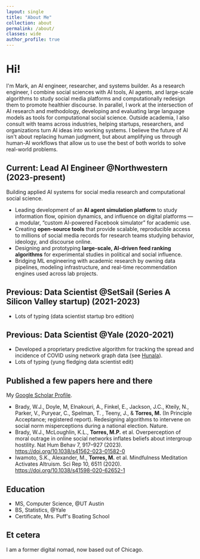 ```yaml
---
layout: single
title: "About Me"
collection: about
permalink: /about/
classes: wide
author_profile: true
---
```


# Hi!

  I'm Mark, an AI engineer, researcher, and systems builder. As a research engineer, I combine social sciences with AI tools, AI agents, and large-scale algorithms to study social media platforms and computationally redesign them to promote healthier discourse.
  In parallel, I work at the intersection of AI research and methodology, developing and evaluating large language models as tools for computational social science. Outside academia,
  I also consult with teams across industries, helping startups, researchers, and organizations turn AI ideas into working systems.
  I believe the future of AI isn't about replacing human judgment, but about amplifying us through human-AI workflows that allow us to use the best of both worlds to solve real-world problems.

## Current: Lead AI Engineer @Northwestern (2023-present)

Building applied AI systems for social media research and computational social science.

- Leading development of an **AI agent simulation platform** to study information flow, opinion dynamics, and influence on digital platforms — a modular, “custom AI-powered Facebook simulator” for academic use.  
- Creating **open-source tools** that provide scalable, reproducible access to millions of social media records for research teams studying behavior, ideology, and discourse online.  
- Designing and prototyping **large-scale, AI-driven feed ranking algorithms** for experimental studies in political and social influence.  
- Bridging ML engineering with academic research by owning data pipelines, modeling infrastructure, and real-time recommendation engines used across lab projects.

## Previous: Data Scientist @SetSail (Series A Silicon Valley startup) (2021-2023)

- Lots of typing (data scientist startup bro edition)

## Previous: Data Scientist @Yale (2020-2021)

- Developed a proprietary predictive algorithm for tracking the spread and incidence of COVID using network graph data (see [Hunala](https://iid.yale.edu/hunala/hunala.md/)).
- Lots of typing (yung fledging data scientist edit)

## Published a few papers here and there

My [Google Scholar Profile](https://scholar.google.com/citations?user=d7CzCRMAAAAJ&hl=en).

- Brady, W.J., Doyle, M, Elnakouri, A., Finkel, E., Jackson, J.C., Kteily, N., Parker, V., Puryear, C., Spelman, T. , Teeny, J., & **Torres, M.** (In Principle Acceptance; registered report). Redesigning algorithms to intervene on social norm misperceptions during a national election. Nature.
- Brady, W.J., McLoughlin, K.L., **Torres, M.P.** et al. Overperception of moral outrage in online social networks inflates beliefs about intergroup hostility. Nat Hum Behav 7, 917–927 (2023). https://doi.org/10.1038/s41562-023-01582-0
- Iwamoto, S.K., Alexander, M., **Torres, M.** et al. Mindfulness Meditation Activates Altruism. Sci Rep 10, 6511 (2020). https://doi.org/10.1038/s41598-020-62652-1

## Education

- MS, Computer Science, @UT Austin
- BS, Statistics, @Yale
- Certificate, Mrs. Puff's Boating School

## Et cetera

I am a former digital nomad, now based out of Chicago.
